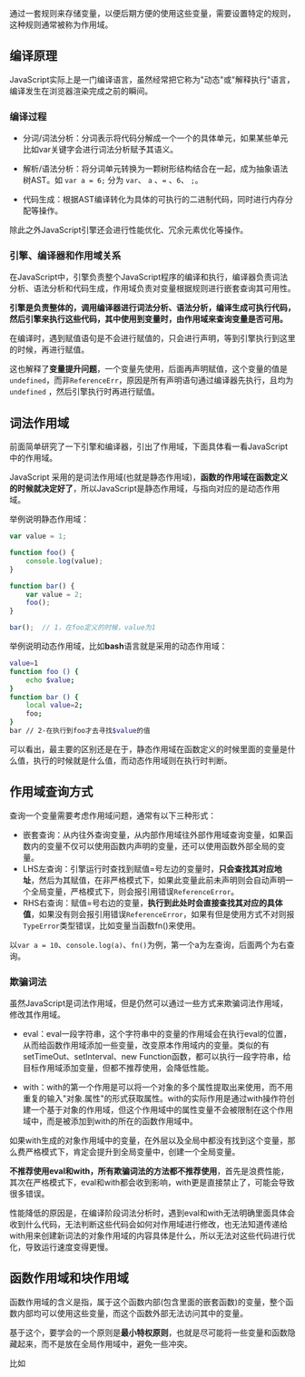 通过一套规则来存储变量，以便后期方便的使用这些变量，需要设置特定的规则，这种规则通常被称为作用域。

## 编译原理

JavaScript实际上是一门编译语言，虽然经常把它称为"动态"或"解释执行"语言，编译发生在浏览器渲染完成之前的瞬间。

### 编译过程

- 分词/词法分析：分词表示将代码分解成一个一个的具体单元，如果某些单元比如var关键字会进行词法分析赋予其语义。

- 解析/语法分析：将分词单元转换为一颗树形结构结合在一起，成为抽象语法树AST。如 `var a = 6;` 分为 `var`、 `a`  、`=` 、`6`、 `;`。

- 代码生成：根据AST编译转化为具体的可执行的二进制代码，同时进行内存分配等操作。

除此之外JavaScript引擎还会进行性能优化、冗余元素优化等操作。

### 引擎、编译器和作用域关系

在JavaScript中，引擎负责整个JavaScript程序的编译和执行，编译器负责词法分析、语法分析和代码生成，作用域负责对变量根据规则进行嵌套查询其可用性。

**引擎是负责整体的，调用编译器进行词法分析、语法分析，编译生成可执行代码，然后引擎来执行这些代码，其中使用到变量时，由作用域来查询变量是否可用。**

在编译时，遇到赋值语句是不会进行赋值的，只会进行声明，等到引擎执行到这里的时候，再进行赋值。

这也解释了**变量提升问题**，一个变量先使用，后面再声明赋值，这个变量的值是`undefined`，而非`ReferenceErr`，原因是所有声明语句通过编译器先执行，且均为 `undefined` ，然后引擎执行时再进行赋值。

## 词法作用域

前面简单研究了一下引擎和编译器，引出了作用域，下面具体看一看JavaScript中的作用域。

JavaScript 采用的是词法作用域(也就是静态作用域)，**函数的作用域在函数定义的时候就决定好了**，所以JavaScript是静态作用域，与指向对应的是动态作用域。

举例说明静态作用域：

```javascript
var value = 1;

function foo() {
    console.log(value);
}

function bar() {
    var value = 2;
    foo();
}

bar();  // 1，在foo定义的时候，value为1
```

举例说明动态作用域，比如**bash**语言就是采用的动态作用域：

```bash
value=1
function foo () {
    echo $value;
}
function bar () {
    local value=2;
    foo;
}
bar	// 2-在执行到foo才去寻找$value的值
```

可以看出，最主要的区别还是在于，静态作用域在函数定义的时候里面的变量是什么值，执行的时候就是什么值，而动态作用域则在执行时判断。

## 作用域查询方式

查询一个变量需要考虑作用域问题，通常有以下三种形式：

- 嵌套查询：从内往外查询变量，从内部作用域往外部作用域查询变量，如果函数内的变量不仅可以使用函数内声明的变量，还可以使用函数外部全局的变量。
- LHS左查询：引擎运行时查找到赋值=号左边的变量时，**只会查找其对应地址**，然后为其赋值，在非严格模式下，如果此变量此前未声明则会自动声明一个全局变量，严格模式下，则会报引用错误`ReferenceError`。
- RHS右查询：赋值=号右边的变量，**执行到此处时会直接查找其对应的具体值**，如果没有则会报引用错误`ReferenceError`，如果有但是使用方式不对则报`TypeError`类型错误，比如变量当函数fn()来使用。

以`var a = 10`、`console.log(a)`、`fn()`为例，第一个a为左查询，后面两个为右查询。

### 欺骗词法

虽然JavaScript是词法作用域，但是仍然可以通过一些方式来欺骗词法作用域，修改其作用域。

- eval：eval一段字符串，这个字符串中的变量的作用域会在执行eval的位置，从而给函数作用域添加一些变量，改变原本作用域内的变量。类似的有setTimeOut、setInterval、new Function函数，都可以执行一段字符串，给目标作用域添加变量，但都不推荐使用，会降低性能。

- with：with的第一个作用是可以将一个对象的多个属性提取出来使用，而不用重复的输入"对象.属性"的形式获取属性。with的实际作用是通过with操作符创建一个基于对象的作用域，但这个作用域中的属性变量不会被限制在这个作用域中，而是被添加到with的所在的函数作用域中。

如果with生成的对象作用域中的变量，在外层以及全局中都没有找到这个变量，那么费严格模式下，肯定会提升到全局变量中，创建一个全局变量。

**不推荐使用eval和with，所有欺骗词法的方法都不推荐使用**，首先是浪费性能，其次在严格模式下，eval和with都会收到影响，with更是直接禁止了，可能会导致很多错误。

性能降低的原因是，在编译阶段词法分析时，遇到eval和with无法明确里面具体会收到什么代码，无法判断这些代码会如何对作用域进行修改，也无法知道传递给with用来创建新词法的对象作用域的内容具体是什么，所以无法对这些代码进行优化，导致运行速度变得更慢。

## 函数作用域和块作用域

函数作用域的含义是指，属于这个函数内部(包含里面的嵌套函数)的变量，整个函数内部均可以使用这些变量，而这个函数外部无法访问其中的变量。

基于这个，要学会的一个原则是**最小特权原则**，也就是尽可能将一些变量和函数隐藏起来，而不是放在全局作用域中，避免一些冲突。

比如